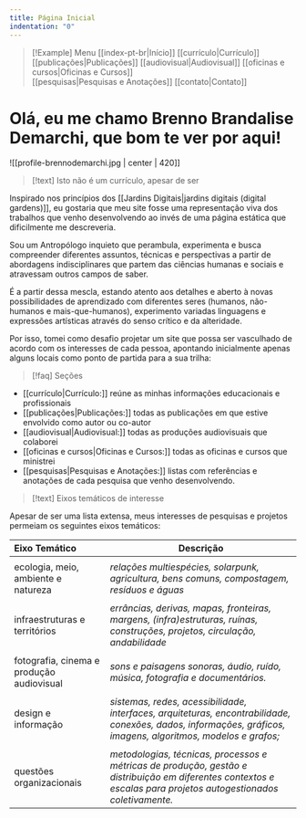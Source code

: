 ```yaml
---
title: Página Inicial
indentation: "0"
---
```


> [!Example] Menu
> [[index-pt-br|Início]] [[currículo|Currículo]]  [[publicações|Publicações]] [[audiovisual|Audiovisual]] [[oficinas e cursos|Oficinas e Cursos]]  
> [[pesquisas|Pesquisas e Anotações]] [[contato|Contato]]

# Olá, eu me chamo Brenno Brandalise Demarchi, que bom te ver por aqui!

![[profile-brennodemarchi.jpg | center | 420]]

> [!text] Isto não é um currículo, apesar de ser

Inspirado nos princípios dos [[Jardins Digitais|jardins digitais (digital gardens)]], eu gostaria que meu site fosse uma representação viva dos trabalhos que venho desenvolvendo ao invés de uma página estática que dificilmente me descreveria. 

Sou um Antropólogo inquieto que perambula, experimenta e busca compreender diferentes assuntos, técnicas e perspectivas a partir de abordagens indisciplinares que partem das ciências humanas e sociais e atravessam outros campos de saber.

É a partir dessa mescla, estando atento aos detalhes e aberto à novas possibilidades de aprendizado com diferentes seres (humanos, não-humanos e mais-que-humanos), experimento variadas linguagens e expressões artísticas através do senso crítico e da alteridade. 

Por isso, tomei como desafio projetar um site que possa ser vasculhado de acordo com os interesses de cada pessoa, apontando inicialmente apenas alguns locais como ponto de partida para a sua trilha:

> [!faq] Seções
> 

* [[currículo|Currículo:]] reúne as minhas informações educacionais e profissionais
* [[publicações|Publicações:]] todas as publicações em que estive envolvido como autor ou co-autor
* [[audiovisual|Audiovisual:]] todas as produções audiovisuais que colaborei
* [[oficinas e cursos|Oficinas e Cursos:]]  todas as oficinas e cursos que ministrei
* [[pesquisas|Pesquisas e Anotações:]] listas com referências e anotações de cada pesquisa que venho desenvolvendo.

> [!text] Eixos temáticos de interesse

Apesar de ser uma lista extensa, meus interesses de pesquisas e projetos permeiam os seguintes eixos temáticos:

| Eixo Temático                             | Descrição                                                                                                                                                      |
| :---------------------------------------- | -------------------------------------------------------------------------------------------------------------------------------------------------------------- |
|                                           |                                                                                                                                                                |
| ecologia, meio, ambiente e natureza       | *relações multiespécies, solarpunk, agricultura, bens comuns, compostagem, resíduos e águas*                                                                   |
|                                           |                                                                                                                                                                |
| infraestruturas e territórios             | *errâncias, derivas, mapas, fronteiras, margens, (infra)estruturas, ruínas, construções, projetos, circulação, andabilidade*                                   |
|                                           |                                                                                                                                                                |
| fotografia, cinema e produção audiovisual | *sons e paisagens sonoras, áudio, ruído, música, fotografia e documentários.*                                                                                    |
|                                           |                                                                                                                                                                |
| design e informação                       | *sistemas, redes, acessibilidade, interfaces, arquiteturas, encontrabilidade, conexões, dados, informações, gráficos, imagens, algoritmos, modelos e grafos;*    |
|                                           |                                                                                                                                                                |
| questões organizacionais                  | *metodologias, técnicas, processos e métricas de produção, gestão e distribuição em diferentes contextos e escalas para projetos autogestionados coletivamente.* |
